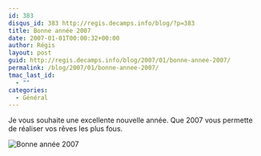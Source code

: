 ```yaml
---
id: 383
disqus_id: 383 http://regis.decamps.info/blog/?p=383
title: Bonne année 2007
date: 2007-01-01T00:00:32+00:00
author: Régis
layout: post
guid: http://regis.decamps.info/blog/2007/01/bonne-annee-2007/
permalink: /blog/2007/01/bonne-annee-2007/
tmac_last_id:
  - ""
categories:
  - Général
---
```

Je vous souhaite une excellente nouvelle année. Que 2007 vous permette de réaliser vos rêves les plus fous.

<img id="image382" src="http://regis.decamps.info/blog/wp-content/uploads/2007/01/bond_moi.jpg" alt="Bonne année 2007" />
